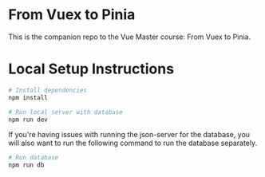 # From Vuex to Pinia

This is the companion repo to the Vue Master course: From Vuex to Pinia.

# Local Setup Instructions

```sh
# Install dependencies
npm install

# Run local server with database
npm run dev
```

If you're having issues with running the json-server for the database, you will also want to run the following command to run the database separately.

```sh
# Run database
npm run db
```
